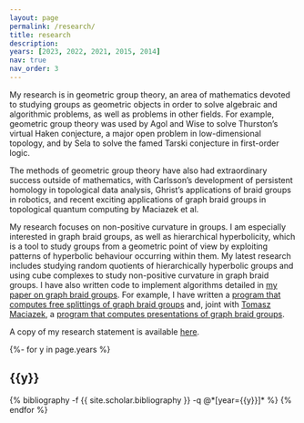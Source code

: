 ```yaml
---
layout: page
permalink: /research/
title: research
description:
years: [2023, 2022, 2021, 2015, 2014]
nav: true
nav_order: 3
---
```


My research is in geometric group theory, an area of mathematics devoted to studying groups as geometric objects in order to solve algebraic and algorithmic problems, as well as problems in other fields. For example, geometric group theory was used by Agol and Wise to solve Thurston’s virtual Haken conjecture, a major open problem in low-dimensional topology, and by Sela to solve the famed Tarski conjecture in first-order logic. 

The methods of geometric group theory have also had extraordinary success outside of mathematics, with Carlsson’s development of persistent homology in topological data analysis, Ghrist’s applications of braid groups in robotics, and recent exciting applications of graph braid groups in topological quantum computing by Maciazek et al.

<!-- My research focuses on non-positive curvature in groups. I am especially interested in groups acting on cube complexes, as well as hierarchical hyperbolicity, which is a tool to study groups from a geometric point of view by exploiting patterns of hyperbolic behaviour occurring within them. This tool applies to a wide range of groups, including: -->

<!-- right-angled Artin groups, right-angled Coxeter groups, and fundamental groups of special cube complexes;
- mapping class groups and Teichmüller space;
- 3-manifold groups containing no Nil or Sol components;
- graph products of hyperbolic groups;
- braid groups. -->

My research focuses on non-positive curvature in groups. I am especially interested in graph braid groups, as well as hierarchical hyperbolicity, which is a tool to study groups from a geometric point of view by exploiting patterns of hyperbolic behaviour occurring within them. My latest research includes studying random quotients of hierarchically hyperbolic groups and using cube complexes to study non-positive curvature in graph braid groups. I have also written code to implement algorithms detailed in [my paper on graph braid groups](https://www.worldscientific.com/doi/epdf/10.1142/S0218196723500583). For example, I have written a [program that computes free splittings of graph braid groups](https://github.com/danberlyne/graph-braid-splitter) and, joint with [Tomasz Maciazek](https://research-information.bris.ac.uk/en/persons/tomasz-maciazek), a [program that computes presentations of graph braid groups](https://github.com/danberlyne/graph-braid-presenter).

A copy of my research statement is available [here](/assets/pdf/Research_statement.pdf).

<!-- _pages/publications.md -->
<div class="publications">

{%- for y in page.years %}
  <h2 class="year">{{y}}</h2>
  {% bibliography -f {{ site.scholar.bibliography }} -q @*[year={{y}}]* %}
{% endfor %}

</div>
